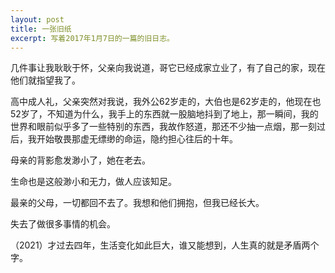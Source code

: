```yaml
---
layout: post
title: 一张旧纸
excerpt: 写着2017年1月7日的一篇的旧日志。
---
```


几件事让我耿耿于怀，父亲向我说道，哥它已经成家立业了，有了自己的家，现在他们就指望我了。

高中成人礼，父亲突然对我说，我外公62岁走的，大伯也是62岁走的，他现在也52岁了，不知道为什么，我手上的东西就一股脑地抖到了地上，那一瞬间，我的世界和眼前似乎多了一些特别的东西，我故作怒道，那还不少抽一点烟，那一刻过后，我开始敬畏那虚无缥缈的命运，隐约担心往后的十年。

母亲的背影愈发渺小了，她在老去。

生命也是这般渺小和无力，做人应该知足。

最亲的父母，一切都回不去了。我想和他们拥抱，但我已经长大。

失去了做很多事情的机会。

（2021）才过去四年，生活变化如此巨大，谁又能想到，人生真的就是矛盾两个字。